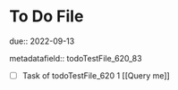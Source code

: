 # To Do File

due:: 2022-09-13

metadatafield:: todoTestFile_620_83

- [ ] Task of todoTestFile_620 1 [[Query me]]
